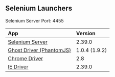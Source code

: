 Selenium Launchers
---
Selenium Server Port: 4455

| App | Version |
|:-----------|:-------------|
| [Selenium Server](https://code.google.com/p/selenium/downloads/list) | 2.39.0
| [Ghost Driver (PhantomJS)](https://code.google.com/p/phantomjs/downloads/list) | 1.0.4 (1.9.2)
| [Chrome Driver](http://chromedriver.storage.googleapis.com/index.html) | 2.8
| [IE Driver](https://code.google.com/p/selenium/downloads/list) | 2.39.0
